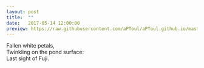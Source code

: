 ```yaml
---
layout: post
title:  ""
date:   2017-05-14 12:00:00
preview: https://raw.githubusercontent.com/aPToul/aPToul.github.io/master/_images/twinkling-pond.JPG
---
```


Fallen white petals,  
Twinkling on the pond surface:  
Last sight of Fuji.


